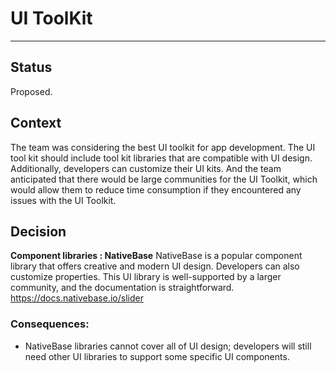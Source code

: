 # UI ToolKit 
---
## Status
Proposed.

## Context
The team was considering the best UI toolkit for app development. The UI tool kit should include tool kit libraries that are compatible with UI design. Additionally, developers can customize their UI kits. And the team anticipated that there would be large communities for the UI Toolkit, which would allow them to reduce time consumption if they encountered any issues with the UI Toolkit.

## Decision
**Component libraries : NativeBase** 
NativeBase is a popular component library that offers creative and modern UI design. Developers can also customize properties. This UI library is well-supported by a larger community, and the documentation is straightforward.
https://docs.nativebase.io/slider

### Consequences:
- NativeBase libraries cannot cover all of UI design; developers will still need other UI libraries to support some specific UI components.
